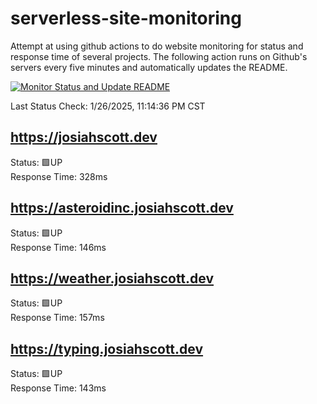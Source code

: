 # serverless-site-monitoring
Attempt at using github actions to do website monitoring for status and response time of several projects. The following action runs on Github's servers every five minutes and automatically updates the README.  

[![Monitor Status and Update README](https://github.com/JosiahSco/serverless-site-monitoring/actions/workflows/monitor.yaml/badge.svg)](https://github.com/JosiahSco/serverless-site-monitoring/actions/workflows/monitor.yaml)

Last Status Check: 1/26/2025, 11:14:36 PM CST

## https://josiahscott.dev
Status: 🟩UP  
Response Time: 328ms

## https://asteroidinc.josiahscott.dev
Status: 🟩UP  
Response Time: 146ms

## https://weather.josiahscott.dev
Status: 🟩UP  
Response Time: 157ms

## https://typing.josiahscott.dev
Status: 🟩UP  
Response Time: 143ms

